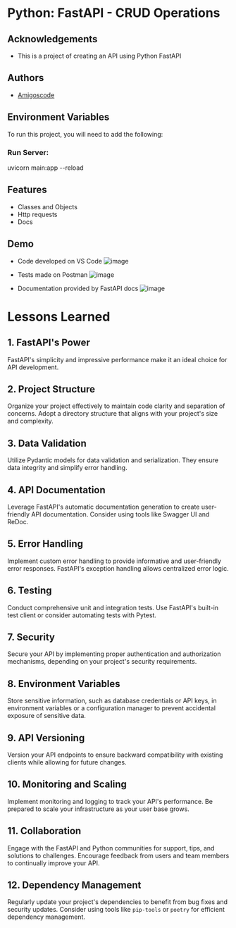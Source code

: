 # Python: FastAPI - CRUD Operations

## Acknowledgements

- This is a project of creating an API using Python FastAPI

## Authors

- [Amigoscode](https://www.youtube.com/watch?v=GN6ICac3OXY&list=PLwvrYc43l1Mz_c-vV1yVyvFNFZPAleSNE&index=20)

## Environment Variables

To run this project, you will need to add the following:

### Run Server:

uvicorn main:app --reload

## Features

- Classes and Objects
- Http requests
- Docs

## Demo

- Code developed on VS Code
  ![image](https://github.com/tiagoc0sta/12-fastapi-python/assets/63982700/91a0721d-bc57-4793-8fdf-8636477d1bf4)

- Tests made on Postman
  ![image](https://github.com/tiagoc0sta/12-fastapi-python/assets/63982700/21716443-3bed-4d5b-b6f4-76eb8f6b1c1f)

- Documentation provided by FastAPI docs
  ![image](https://github.com/tiagoc0sta/12-fastapi-python/assets/63982700/2ea5662e-894f-47c8-a065-c3252d01d86d)

# Lessons Learned

## 1. FastAPI's Power

FastAPI's simplicity and impressive performance make it an ideal choice for API development.

## 2. Project Structure

Organize your project effectively to maintain code clarity and separation of concerns. Adopt a directory structure that aligns with your project's size and complexity.

## 3. Data Validation

Utilize Pydantic models for data validation and serialization. They ensure data integrity and simplify error handling.

## 4. API Documentation

Leverage FastAPI's automatic documentation generation to create user-friendly API documentation. Consider using tools like Swagger UI and ReDoc.

## 5. Error Handling

Implement custom error handling to provide informative and user-friendly error responses. FastAPI's exception handling allows centralized error logic.

## 6. Testing

Conduct comprehensive unit and integration tests. Use FastAPI's built-in test client or consider automating tests with Pytest.

## 7. Security

Secure your API by implementing proper authentication and authorization mechanisms, depending on your project's security requirements.

## 8. Environment Variables

Store sensitive information, such as database credentials or API keys, in environment variables or a configuration manager to prevent accidental exposure of sensitive data.

## 9. API Versioning

Version your API endpoints to ensure backward compatibility with existing clients while allowing for future changes.

## 10. Monitoring and Scaling

Implement monitoring and logging to track your API's performance. Be prepared to scale your infrastructure as your user base grows.

## 11. Collaboration

Engage with the FastAPI and Python communities for support, tips, and solutions to challenges. Encourage feedback from users and team members to continually improve your API.

## 12. Dependency Management

Regularly update your project's dependencies to benefit from bug fixes and security updates. Consider using tools like `pip-tools` or `poetry` for efficient dependency management.
